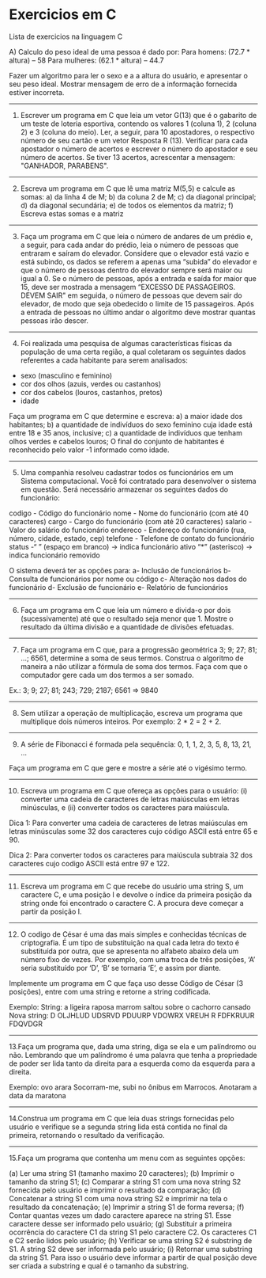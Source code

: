 # Exercicios em C
 Lista de exercicios na linguagem C

A) Calculo do peso ideal de uma pessoa é dado por:
Para homens: (72.7 * altura) – 58
Para mulheres: (62.1 * altura) – 44.7

Fazer um algoritmo para ler o sexo e a a altura do usuário, e
apresentar o seu peso ideal. Mostrar mensagem de erro de a
informação fornecida estiver incorreta.

---
 
 1. Escrever um programa em C que leia um vetor G(13) que é o gabarito de um
teste de loteria esportiva, contendo os valores 1 (coluna 1), 2 (coluna 2) e 3
(coluna do meio). Ler, a seguir, para 10 apostadores, o respectivo número de
seu cartão e um vetor Resposta R (13). Verificar para cada apostador o número
de acertos e escrever o número do apostador e seu número de acertos. Se tiver
13 acertos, acrescentar a mensagem: "GANHADOR, PARABENS".

---

2. Escreva um programa em C que lê uma matriz M(5,5) e calcule as somas:
a) da linha 4 de M;
b) da coluna 2 de M;
c) da diagonal principal;
d) da diagonal secundária;
e) de todos os elementos da matriz;
f) Escreva estas somas e a matriz

---

3. Faça um programa em C que leia o número de andares de um prédio e, a seguir,
para cada andar do prédio, leia o número de pessoas que entraram e saíram do
elevador. Considere que o elevador está vazio e está subindo, os dados se
referem a apenas uma “subida” do elevador e que o número de pessoas dentro
do elevador sempre será maior ou igual a 0.
Se o número de pessoas, após a entrada e saída for maior que 15, deve ser
mostrada a mensagem “EXCESSO DE PASSAGEIROS. DEVEM SAIR" em
seguida, o número de pessoas que devem sair do elevador, de modo que seja
obedecido o limite de 15 passageiros.
Após a entrada de pessoas no último andar o algoritmo deve mostrar quantas
pessoas irão descer.

---

4. Foi realizada uma pesquisa de algumas características físicas da população de
uma certa região, a qual coletaram os seguintes dados referentes a cada
habitante para serem analisados:

- sexo (masculino e feminino)
- cor dos olhos (azuis, verdes ou castanhos)
- cor dos cabelos (louros, castanhos, pretos)
- idade

Faça um programa em C que determine e escreva:
a) a maior idade dos habitantes;
b) a quantidade de indivíduos do sexo feminino cuja idade está entre 18 e 35
anos, inclusive;
c) a quantidade de indivíduos que tenham olhos verdes e cabelos louros;
O final do conjunto de habitantes é reconhecido pelo valor -1 informado como
idade.

---

5. Uma companhia resolveu cadastrar todos os funcionários em um Sistema
computacional. Você foi contratado para desenvolver o sistema em questão. Será
necessário armazenar os seguintes dados do funcionário:

codigo - Código do funcionário
nome - Nome do funcionário (com até 40 caracteres)
cargo - Cargo do funcionário (com até 20 caracteres)
salario - Valor do salário do funcionário
endereco - Endereço do funcionário (rua, número, cidade, estado, cep)
telefone - Telefone de contato do funcionário
status -“ ” (espaço em branco) -> indica funcionário ativo
“*” (asterisco) -> indica funcionário removido

O sistema deverá ter as opções para:
a- Inclusão de funcionários
b- Consulta de funcionários por nome ou código
c- Alteração nos dados do funcionário
d- Exclusão de funcionário
e- Relatório de funcionários

---

6. Faça um programa em C que leia um número e divida-o por dois
(sucessivamente) até que o resultado seja menor que 1. Mostre o resultado da
última divisão e a quantidade de divisões efetuadas.

---

7. Faça um programa em C que, para a progressão geométrica 3; 9; 27; 81; ...;
6561, determine a soma de seus termos. Construa o algoritmo de maneira a
não utilizar a fórmula de soma dos termos. Faça com que o computador gere
cada um dos termos a ser somado.

Ex.: 3; 9; 27; 81; 243; 729; 2187; 6561 => 9840

---

8. Sem utilizar a operação de multiplicação, escreva um programa que multiplique
dois números inteiros. Por exemplo: 2 * 2 = 2 + 2.

---

9. A série de Fibonacci é formada pela sequência:
0, 1, 1, 2, 3, 5, 8, 13, 21, ...

Faça um programa em C que gere e mostre a série até o vigésimo termo.

---

10. Escreva um programa em C que ofereça as opções para o usuário: (i) converter
uma cadeia de caracteres de letras maiúsculas em letras minúsculas, e (ii)
converter todos os caracteres para maiúscula.

Dica 1: Para converter uma cadeia de caracteres de letras maiúsculas em letras
minúsculas some 32 dos caracteres cujo código ASCII está entre 65 e 90.

Dica 2: Para converter todos os caracteres para maiúscula subtraia 32 dos
caracteres cujo codigo ASCII está entre 97 e 122.

---

11. Escreva um programa em C que recebe do usuário uma string S, um caractere
C, e uma posição I e devolve o índice da primeira posição da string onde foi
encontrado o caractere C. A procura deve começar a partir da posição I.

---

12. O codigo de César é uma das mais simples e conhecidas técnicas de
criptografia. É um tipo de substituição na qual cada letra do texto é substituída
por outra, que se apresenta no alfabeto abaixo dela um número fixo de vezes.
Por exemplo, com uma troca de três posições, ‘A’ seria substituído por ‘D’, ‘B’ se
tornaria ‘E’, e assim por diante.

Implemente um programa em C que faça uso desse Código de César (3
posições), entre com uma string e retorne a string codificada.

Exemplo:
String: a ligeira raposa marrom saltou sobre o cachorro cansado
Nova string: D OLJHLUD UDSRVD PDUURP VDOWRX VREUH R
FDFKRUUR FDQVDGR

---

13.Faça um programa que, dada uma string, diga se ela e um palíndromo ou
não. Lembrando que um palíndromo é uma palavra que tenha a
propriedade de poder ser lida tanto da direita para a esquerda como da
esquerda para a direita.

Exemplo: ovo
arara
Socorram-me, subi no ônibus em Marrocos. Anotaram a data
da maratona 

---

14.Construa um programa em C que leia duas strings fornecidas pelo usuário
e verifique se a segunda string lida está contida no final da primeira,
retornando o resultado da verificação.

---

15.Faça um programa que contenha um menu com as seguintes opções:

(a) Ler uma string S1 (tamanho maximo 20 caracteres);
(b) Imprimir o tamanho da string S1;
(c) Comparar a string S1 com uma nova string S2 fornecida pelo usuário
e imprimir o resultado da comparação;
(d) Concatenar a string S1 com uma nova string S2 e imprimir na tela o
resultado da concatenação;
(e) Imprimir a string S1 de forma reversa;
(f) Contar quantas vezes um dado caractere aparece na string S1. Esse
caractere desse ser informado pelo usuário;
(g) Substituir a primeira ocorrência do caractere C1 da string S1 pelo
caractere C2. Os caracteres C1 e C2 serão lidos pelo usuário;
(h) Verificar se uma string S2 é substring de S1. A string S2 deve ser
informada pelo usuário;
(i) Retornar uma substring da string S1. Para isso o usuário deve
informar a partir de qual posição deve ser criada a substring e qual é
o tamanho da substring.
